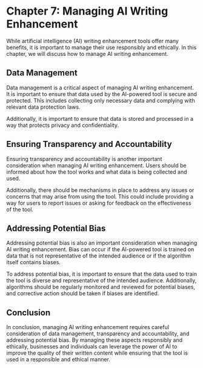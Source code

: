 Chapter 7: Managing AI Writing Enhancement
==========================================

While artificial intelligence (AI) writing enhancement tools offer many benefits, it is important to manage their use responsibly and ethically. In this chapter, we will discuss how to manage AI writing enhancement.

Data Management
---------------

Data management is a critical aspect of managing AI writing enhancement. It is important to ensure that data used by the AI-powered tool is secure and protected. This includes collecting only necessary data and complying with relevant data protection laws.

Additionally, it is important to ensure that data is stored and processed in a way that protects privacy and confidentiality.

Ensuring Transparency and Accountability
----------------------------------------

Ensuring transparency and accountability is another important consideration when managing AI writing enhancement. Users should be informed about how the tool works and what data is being collected and used.

Additionally, there should be mechanisms in place to address any issues or concerns that may arise from using the tool. This could include providing a way for users to report issues or asking for feedback on the effectiveness of the tool.

Addressing Potential Bias
-------------------------

Addressing potential bias is also an important consideration when managing AI writing enhancement. Bias can occur if the AI-powered tool is trained on data that is not representative of the intended audience or if the algorithm itself contains biases.

To address potential bias, it is important to ensure that the data used to train the tool is diverse and representative of the intended audience. Additionally, algorithms should be regularly monitored and reviewed for potential biases, and corrective action should be taken if biases are identified.

Conclusion
----------

In conclusion, managing AI writing enhancement requires careful consideration of data management, transparency and accountability, and addressing potential bias. By managing these aspects responsibly and ethically, businesses and individuals can leverage the power of AI to improve the quality of their written content while ensuring that the tool is used in a responsible and ethical manner.
